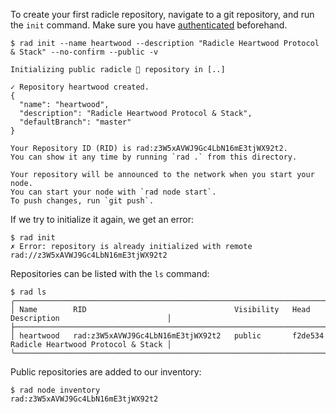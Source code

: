 
To create your first radicle repository, navigate to a git repository, and run the
`init` command.  Make sure you have [authenticated](../rad-auth.md) beforehand.

```
$ rad init --name heartwood --description "Radicle Heartwood Protocol & Stack" --no-confirm --public -v

Initializing public radicle 👾 repository in [..]

✓ Repository heartwood created.
{
  "name": "heartwood",
  "description": "Radicle Heartwood Protocol & Stack",
  "defaultBranch": "master"
}

Your Repository ID (RID) is rad:z3W5xAVWJ9Gc4LbN16mE3tjWX92t2.
You can show it any time by running `rad .` from this directory.

Your repository will be announced to the network when you start your node.
You can start your node with `rad node start`.
To push changes, run `git push`.
```

If we try to initialize it again, we get an error:

``` (fail)
$ rad init
✗ Error: repository is already initialized with remote rad://z3W5xAVWJ9Gc4LbN16mE3tjWX92t2
```

Repositories can be listed with the `ls` command:

```
$ rad ls
╭───────────────────────────────────────────────────────────────────────────────────────────────────────────╮
│ Name        RID                                 Visibility   Head      Description                        │
├───────────────────────────────────────────────────────────────────────────────────────────────────────────┤
│ heartwood   rad:z3W5xAVWJ9Gc4LbN16mE3tjWX92t2   public       f2de534   Radicle Heartwood Protocol & Stack │
╰───────────────────────────────────────────────────────────────────────────────────────────────────────────╯
```

Public repositories are added to our inventory:

```
$ rad node inventory
rad:z3W5xAVWJ9Gc4LbN16mE3tjWX92t2
```
